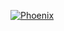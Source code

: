 [![Phoenix](https://img.shields.io/badge/Phoenix's-Multiplayer%20Piano-blue)](https://www.multiplayerpiano.net)
